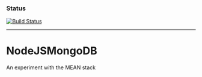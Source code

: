 ### Status
[![Build Status](https://travis-ci.org/fredyrincon/NodeJSMongoDB.png)](https://travis-ci.org/fredyrincon/NodeJSMongoDB)

---


# NodeJSMongoDB
An experiment with the MEAN stack
